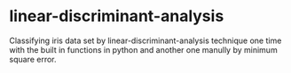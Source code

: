 # linear-discriminant-analysis
Classifying iris data set by linear-discriminant-analysis technique one time with the built in functions in python and another one manully
by minimum square error.
